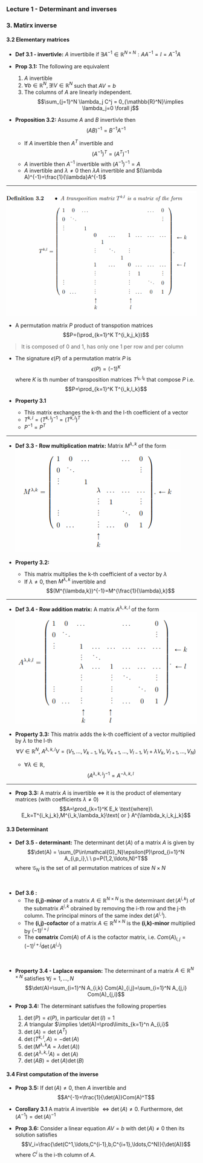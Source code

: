 ### Lecture 1 - Determinant and inverses

### 3. Matirx inverse
#### 3.2 Elementary matrices
- **Def 3.1 - invertivle:** $A$ invertibile if $\exists A^{-1}\in\mathbb{R}^{N\times N} : AA^{-1}=I=A^{-1}A$ 
- **Prop 3.1:** The following are equivalent
    1. $A$ invertible
    2. $\forall b\in\mathbb{R}^N, \exists!V\in\mathbb{R}^N$ such that $AV=b$
    3. The columns of $A$ are linearly independent. 
        $$\sum_{j=1}^N \lambda_j C^j = 0_{\mathbb{R}^N}\implies \lambda_j=0 \forall j$$
        
- **Proposition 3.2:** Assume $A$ and $B$ invertivle then
$$(AB)^{-1}=B^{-1}A^{-1}$$
    - If $A$ invertible then $A^T$ invertible and 
    $$(A^{-1})^T = (A^T)^{-1}$$
    - $A$ invertible then $A^{-1}$ invertible with $(A^{-1})^{-1}=A$
    - $A$ invertible and $\lambda\ne 0$ then $\lambda A$ invertible and $(\lambda A)^{-1}=\frac{1}{\lambda}A^{-1}$

---

![transposition matirx](../images/transposition_matrix.png)

- A permutation matrix $P$ product of transpotion matrices
$$P=(\prod_{k=1}^K T^{i_k,j_k})$$
> It is composed of 0 and 1, has only one 1 per row and per column

- The signature $\epsilon(P)$ of a permutation matrix $P$ is 
$$\epsilon(P)=(-1)^K$$
where $K$ is th number of transposition matrices $T^{i_k,l_k}$ that compose $P$ i.e.
$$P=\prod_{k=1}^K T^{i_k,l_k}$$

- **Property 3.1**
  - This matrix exchanges the $\text{k-th}$ and the $\text{l-th}$ coefficient of a vector
  - $T^{k,l}=(T^{k,l})^{-1}=(T^{k,l})^T$
  - $P^{-1}=P^T$

---

- **Def 3.3 - Row multiplication matrix:** Matrix $M^{\lambda,k}$ of the form
![row mult matrix](../images/row_mult_matrix.png)

- **Property 3.2:** 
  - This matrix multiplies the $\text{k-th}$ coefficient of a vector by $\lambda$
  - If $\lambda\ne 0$, then $M^{\lambda,k}$ invertible and
$$(M^{\lambda,k})^{-1}=M^{\frac{1}{\lambda},k}$$

---

- **Def 3.4 - Row addition matrix:** A matrix $A^{\lambda,k,l}$ of the form
![row add matrix](../images/row_add_matrix.png)

- **Property  3.3:** This matrix adds the $\text{k-th}$ coefficient of a vector multiplied by $\lambda$ to the $\text{l-th}$
$$\forall V\in\mathbb{R}^N,\ A^{\lambda,k,l}V=(V_1,\ldots,V_{k-1},V_k,V_{k+1},\ldots,V_{l-1},V_l+\lambda V_k, V_{l+1},\ldots,V_N)$$
  - $\forall \lambda\in\mathbb{R},$
    $$(A^{\lambda,k,l})^{-1}=A^{-\lambda,k,l}$$

---

- **Prop 3.3:** A matrix $A$ is invertible $\iff$ it is the product of elementary matrices (with coefficients $\lambda\ne0$)
$$A=\prod_{k=1}^K E_k \text{where}\ E_k=T^{i_k,j_k},M^{i_k,\lambda_k}\text{ or } A^{\lambda_k,i_k,j_k}$$

#### 3.3 Determinant

- **Def 3.5 - determinant:** The determinant $\det(A)$ of a matrix $A$ is given by
$$\det(A) = \sum_{P\in\mathcal{G}_N}\epsilon(P)\prod_{i=1}^N A_{i,p_i},\ \ p=P(1,2,\ldots,N)^T$$
where $\mathcal{G}_N$ is the set of all permutation matrices of size $N\times N$

<br>

- **Def 3.6 :** 
  - The **(i,j)-minor** of a matrix $A\in\mathbb{R}^{N\times N}$ is the determinant $\det(A^{i,k})$ of the submatrix $A^{i,k}$ obrained by removing the $\text{i-th}$ row and the $\text{j-th}$ column. The principal minors of the same index $\det(A^{i,i})$.
  - The **(i,j)-cofactor** of a matrix $A\in\mathbb{R}^{N\times N}$ is the **(i,k)-minor** multiplied by $(-1)^{i+j}$
  - The **comatrix** $Com(A)$ of $A$ is the cofactor matrix, i.e. $Com(A)_{i,j}=(-1)^{i+j}\det(A^{i,j})$

<br>

- **Property 3.4 - Laplace expansion:** The determinant of a matrix $A\in\mathbb{R}^{N\times N}$ satisfies $\forall j=1,\ldots,N$
$$\det(A)=\sum_{i=1}^N A_{i,k} Com(A)_{i,j}=\sum_{i=1}^N A_{j,i} Com(A)_{j,i}$$

- **Prop 3.4:** The determinant satisfues the following properties
  1. $\det(P)=\epsilon(P),$ in particular $\det(I)=1$
  2. $A$ triangular $\implies \det(A)=\prod\limits_{k=1}^n A_{i,i}$
  3. $\det(A)=\det(A^T)$
  4. $\det(T^{k,l},A)=-\det(A)$
  5. $\det(M^{\lambda,k}A=\lambda\det(A))$
  6. $\det(A^{\lambda,k,l}A)=\det(A)$
  7. $\det(AB)=\det(A)\det(B)$


#### 3.4 First computation of the inverse

- **Prop 3.5:** If $\det(A)\ne 0$, then $A$ invertible and
$$A^{-1}=\frac{1}{\det(A)}Com(A)^T$$

- **Corollary 3.1** A matrix $A$ invertible $\iff \det(A)\ne0$. Furthermore, $\det(A^{-1})=\det(A)^{-1}$

- **Prop 3.6:** Consider a linear equation $AV=b$ with $\det(A)\ne0$ then its solution satisfies
$$V_i=\frac{\det(C^1,\ldots,C^{i-1},b,C^{i+1},\ldots,C^N)}{\det(A)}$$
where $C^i$ is the $\text{i-th}$ column of $A$.

